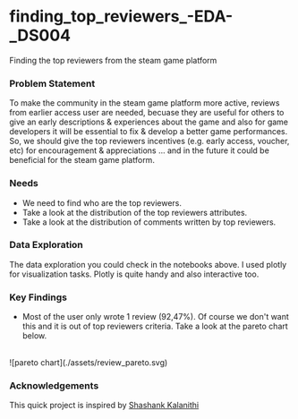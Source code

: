 # finding_top_reviewers_-EDA-_DS004
Finding the top reviewers from the steam game platform

### Problem Statement
To make the community in the steam game platform more active, reviews from earlier access user are needed, becuase they are useful for others to give an early descriptions & experiences about the game and also for game developers it will be essential to fix & develop a better game performances. So, we should give the top reviewers incentives (e.g. early access, voucher, etc) for encouragement & appreciations ... and in the future it could be beneficial for the steam game platform.

### Needs
- We need to find who are the top reviewers.
- Take a look at the distribution of the top reviewers attributes.
- Take a look at the distribution of comments written by top reviewers.

### Data Exploration
The data exploration you could check in the notebooks above. I used plotly for visualization tasks. Plotly is quite handy and also interactive too.

### Key Findings
- Most of the user only wrote 1 review (92,47%). Of course we don't want this and it is out of top reviewers criteria. Take a look at the pareto chart below.
<br>
![pareto chart](./assets/review_pareto.svg)

### Acknowledgements
This quick project is inspired by [Shashank Kalanithi](https://www.youtube.com/c/ShashankKalanithiData)
